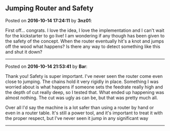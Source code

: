 ## Jumping Router and Safety
Posted on **2016-10-14 17:24:11** by **3nz01**:

First off... congrats. I love the idea, I love the implementation and I can't wait for the kickstarter to go live! I am wondering if any though has been given to the safety of the concept. When the router eventually hit's a knot and jumps off the wood what happens? Is there any way to detect something like this and shut it down?

---

Posted on **2016-10-14 21:53:41** by **Bar**:

Thank you! Safety is super important. I've never seen the router come even close to jumping. The chains hold it very rigidly in place. Something I was worried about is what happens if someone sets the feedrate really high and the depth of cut really deep, so I tested that. What ended up happening was almost nothing. The cut was ugly as can be, but that was pretty much all. 

Over all I'd say the machine is a lot safer than using a router by hand or even in a router table. It's still a power tool, and it's important to treat it with the proper respect, but I've never seen it jump in any significant way

---

